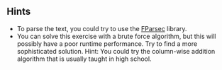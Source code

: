 ## Hints
- To parse the text, you could try to use the [FParsec](http://www.quanttec.com/fparsec/tutorial.html) library. 
- You can solve this exercise with a brute force algorithm, but this will possibly have a poor runtime performance.
Try to find a more sophisticated solution. Hint: You could try the column-wise addition algorithm that is usually taught in high school.
